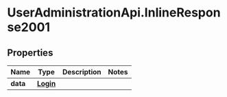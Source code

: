 # UserAdministrationApi.InlineResponse2001

## Properties
Name | Type | Description | Notes
------------ | ------------- | ------------- | -------------
**data** | [**Login**](Login.md) |  | 


